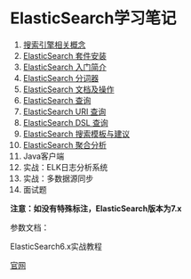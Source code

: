 # ElasticSearch学习笔记

1. [搜索引擎相关概念](https://github.com/HomanLiang/study-demo/blob/main/elastic-search-demo/document/chapter1.md)
2. [ElasticSearch 套件安装](https://github.com/HomanLiang/study-demo/blob/main/elastic-search-demo/document/chapter2.md)
3. [ElasticSearch 入门简介](https://github.com/HomanLiang/study-demo/blob/main/elastic-search-demo/document/chapter3.md)
4. [ElasticSearch 分词器](https://github.com/HomanLiang/study-demo/blob/main/elastic-search-demo/document/chapter5.md)
5. [ElasticSearch 文档及操作](https://github.com/HomanLiang/study-demo/blob/main/elastic-search-demo/document/chapter4.md)
6. [ElasticSearch 查询](https://github.com/HomanLiang/study-demo/blob/main/elastic-search-demo/document/chapter6.md)
7. [ElasticSearch URI 查询](https://github.com/HomanLiang/study-demo/blob/main/elastic-search-demo/document/chapter7.md)
8. [ElasticSearch DSL 查询](https://github.com/HomanLiang/study-demo/blob/main/elastic-search-demo/document/chapter7.md)
9. [ElasticSearch 搜索模板与建议](https://github.com/HomanLiang/study-demo/blob/main/elastic-search-demo/document/chapter9.md)
10. [ElasticSearch 聚合分析](https://github.com/HomanLiang/study-demo/blob/main/elastic-search-demo/document/chapter10.md)
11. Java客户端
12. 实战：ELK日志分析系统
13. 实战：多数据源同步
14. 面试题



**注意：如没有特殊标注，ElasticSearch版本为7.x**



参数文档：

ElasticSearch6.x实战教程

[官网](https://www.elastic.co/guide/en/elasticsearch/reference/7.4/index.html)